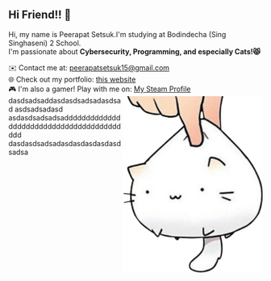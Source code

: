 ## Hi Friend!! 👋

Hi, my name is Peerapat Setsuk.I'm studying at Bodindecha (Sing Singhaseni) 2 School.<br>
I'm passionate about **Cybersecurity, Programming, and especially Cats!😾**<br>

✉️ Contact me at: [peerapatsetsuk15@gmail.com](malito:peerapatsetsuk15@gmail.com)<br>
🌐 Check out my portfolio: [this website](https://portfolio-drab-beta-14.vercel.app/)<br>
🎮 I'm also a gamer! Play with me on: [My Steam Profile](https://steamcommunity.com/profiles/76561198372687206/)<br>
<img src="https://github.com/SCIERke/SCIERke/blob/main/Images/cat_white_2.png" alt="Profile Picture" width="55%" align="right" alt="Github"/>
dasdsadsaddasdasdsadsadasdsad
asdsadsadasd
asdasdsadsadsadddddddddddddddddddddddddddddddddddddddddd
dasdasdsadsadasdasdasdasdasdsadsa
<!--
<div style="display:flex flex-direction:row">
 <div>
✉️ Contact me at: [peerapatsetsuk15@gmail.com](malito:peerapatsetsuk15@gmail.com)<br>
🌐 Check out my portfolio: [this website](https://portfolio-drab-beta-14.vercel.app/)<br>
🎮 I'm also a gamer! Play with me on: [My Steam Profile](https://steamcommunity.com/profiles/76561198372687206/)<br>
 </div>
 <img src="https://github.com/SCIERke/SCIERke/blob/main/Images/cat_white_2.png" alt="Profile Picture" width="200" />
</div>
-->


<!--a
**SCIERke/SCIERke** is a ✨ _special_ ✨ repository because its `README.md` (this file) appears on your GitHub profile.

Here are some ideas to get you started:

- 🔭 I’m currently working on ...
- 🌱 I’m currently learning ...
- 👯 I’m looking to collaborate on ...
- 🤔 I’m looking for help with ...
- 💬 Ask me about ...
- 📫 How to reach me: ...
- 😄 Pronouns: ...
- ⚡ Fun fact: ...
-->
